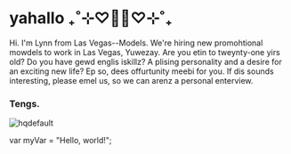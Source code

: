 # yahallo ₊˚⊹♡🍰🍓♡⊹˚₊ 
Hi. I'm Lynn from Las Vegas--Models.
We're hiring new promohtional mowdels to work in Las Vegas, Yuwezay.
Are you etin to tweynty-one yirs old? Do you have gewd englis iskillz? A plising personality and a desire for an exciting new life?
Ep so, dees offurtunity meebi for you. If dis sounds interesting, please emel us, so we can arenz a personal enterview.
### Tengs.

![hqdefault](https://github.com/user-attachments/assets/dfb04275-08a7-4d66-b4cf-76f44fecc5a5)

var myVar = "Hello, world!";

